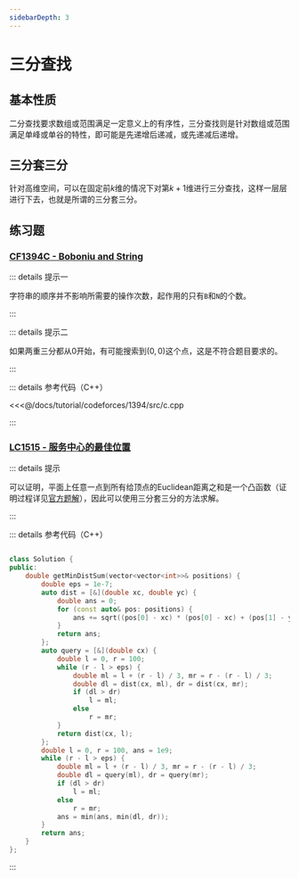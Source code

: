 ```yaml
---
sidebarDepth: 3
---
```


# 三分查找

## 基本性质

二分查找要求数组或范围满足一定意义上的有序性，三分查找则是针对数组或范围满足单峰或单谷的特性，即可能是先递增后递减，或先递减后递增。

## 三分套三分

针对高维空间，可以在固定前$k$维的情况下对第$k+1$维进行三分查找，这样一层层进行下去，也就是所谓的三分套三分。

## 练习题

### [CF1394C - Boboniu and String](https://codeforces.com/problemset/problem/1394/C)

::: details 提示一

字符串的顺序并不影响所需要的操作次数，起作用的只有`B`和`N`的个数。

:::

::: details 提示二

如果两重三分都从$0$开始，有可能搜索到$(0,0)$这个点，这是不符合题目要求的。

:::

::: details 参考代码（C++）

<<<@/docs/tutorial/codeforces/1394/src/c.cpp

:::

### [LC1515 - 服务中心的最佳位置](https://leetcode-cn.com/problems/best-position-for-a-service-centre/)

::: details 提示

可以证明，平面上任意一点到所有给顶点的Euclidean距离之和是一个凸函数（证明过程详见[官方题解](https://leetcode-cn.com/problems/best-position-for-a-service-centre/solution/fu-wu-zhong-xin-de-zui-jia-wei-zhi-by-leetcode-sol/)），因此可以使用三分套三分的方法求解。

:::

::: details 参考代码（C++）

```cpp

class Solution {
public:
    double getMinDistSum(vector<vector<int>>& positions) {
        double eps = 1e-7;
        auto dist = [&](double xc, double yc) {
            double ans = 0;
            for (const auto& pos: positions) {
                ans += sqrt((pos[0] - xc) * (pos[0] - xc) + (pos[1] - yc) * (pos[1] - yc));
            }
            return ans;
        };
        auto query = [&](double cx) {
            double l = 0, r = 100;
            while (r - l > eps) {
                double ml = l + (r - l) / 3, mr = r - (r - l) / 3;
                double dl = dist(cx, ml), dr = dist(cx, mr);
                if (dl > dr)
                    l = ml;
                else
                    r = mr;
            }
            return dist(cx, l);
        };
        double l = 0, r = 100, ans = 1e9;
        while (r - l > eps) {
            double ml = l + (r - l) / 3, mr = r - (r - l) / 3;
            double dl = query(ml), dr = query(mr);
            if (dl > dr)
                l = ml;
            else
                r = mr;
            ans = min(ans, min(dl, dr));
        }
        return ans;
    }
};
```

:::

<Utterances />
